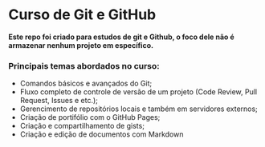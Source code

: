 # Curso de Git e GitHub

**Este repo foi criado para estudos de git e Github, o foco dele não é armazenar nenhum projeto em específico.**

### Principais temas abordados no curso:

* Comandos básicos e avançados do Git;
* Fluxo completo de controle de versão de um projeto (Code Review, Pull Request, Issues e etc.);
* Gerencimento de repositórios locais e também em servidores externos;
* Criação de portifólio com o GitHub Pages;
* Criação e compartilhamento de gists;
* Criação e edição de documentos com Markdown
